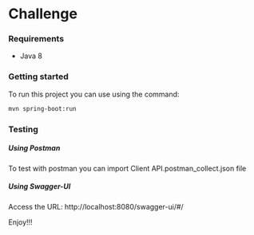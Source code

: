 # Challenge

### Requirements
 - Java 8

### Getting started
To run this project you can use using the command: 
```sh
mvn spring-boot:run
```

### Testing
##### Using Postman
To test with postman you can import Client API.postman_collect.json file
##### Using Swagger-UI
Access the URL: http://localhost:8080/swagger-ui/#/

Enjoy!!!
